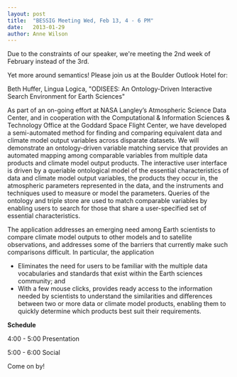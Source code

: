 ```yaml
---
layout: post
title:  "BESSIG Meeting Wed, Feb 13, 4 - 6 PM"
date:   2013-01-29
author: Anne Wilson
---
```

Due to the constraints of our speaker, we're meeting the 2nd week of February instead of the 3rd.

Yet more around semantics!   Please join us at the Boulder Outlook Hotel for:

Beth Huffer, Lingua Logica, "ODISEES: An Ontology-Driven Interactive Search Environment for Earth Sciences"

As part of an on-going effort at NASA Langley’s Atmospheric Science Data Center, and in cooperation with the Computational & Information Sciences & Technology Office at the Goddard Space Flight Center, we have developed a semi-automated method for finding and comparing equivalent data and climate model output variables across disparate datasets.  We will demonstrate an ontology-driven variable matching service that provides an automated mapping among comparable variables from multiple data products and climate model output products. The interactive user interface is driven by a queriable ontological model of the essential characteristics of data and climate model output variables, the products they occur in, the atmospheric parameters represented in the data, and the instruments and techniques used to measure or model the parameters. Queries of the ontology and triple store are used to match comparable variables by enabling users to search for those that share a user-specified set of essential characteristics. 

The application addresses an emerging need among Earth scientists to compare climate model outputs to other models and to satellite observations, and addresses some of the barriers that currently make such comparisons difficult.  In particular, the application

* Eliminates the need for users to be familiar with the multiple data vocabularies and standards that exist within the Earth sciences community; and
* With a few mouse clicks, provides ready access to the information needed by scientists to understand the similarities and differences between two or more data or climate model products, enabling them to quickly determine which products best suit their requirements.

**Schedule**

4:00 - 5:00 Presentation

5:00 - 6:00 Social

Come on by!